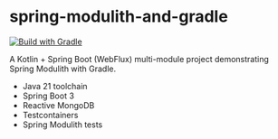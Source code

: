 # spring-modulith-and-gradle

[![Build with Gradle](https://github.com/huberchrigu/spring-modulith-and-gradle/actions/workflows/gradle-build.yml/badge.svg)](https://github.com/huberchrigu/spring-modulith-and-gradle/actions/workflows/gradle-build.yml)

A Kotlin + Spring Boot (WebFlux) multi-module project demonstrating Spring Modulith with Gradle.

- Java 21 toolchain
- Spring Boot 3
- Reactive MongoDB
- Testcontainers
- Spring Modulith tests
